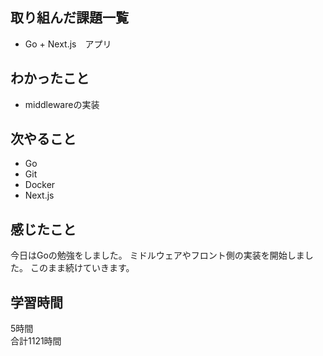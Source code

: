 ## 取り組んだ課題一覧
- Go + Next.js　アプリ

## わかったこと
- middlewareの実装

## 次やること
- Go
- Git
- Docker
- Next.js

## 感じたこと
今日はGoの勉強をしました。
ミドルウェアやフロント側の実装を開始しました。
このまま続けていきます。


## 学習時間
5時間<br />
合計1121時間
